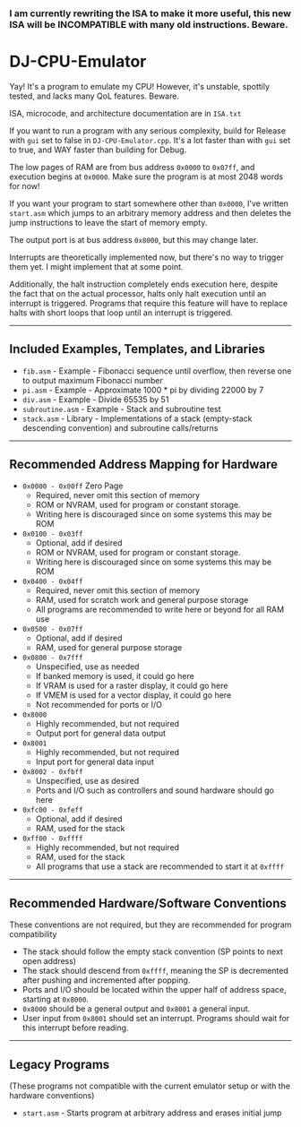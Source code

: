 ### I am currently rewriting the ISA to make it more useful, this new ISA will be INCOMPATIBLE with many old instructions. Beware.

# DJ-CPU-Emulator

Yay! It's a program to emulate my CPU! However, it's unstable, spottily tested, and lacks many QoL features. Beware.

ISA, microcode, and architecture documentation are in `ISA.txt`

If you want to run a program with any serious complexity, build for Release with `gui` set to false in `DJ-CPU-Emulator.cpp`.
It's a lot faster than with `gui` set to true, and WAY faster than building for Debug.

The low pages of RAM are from bus address `0x0000` to `0x07ff`, and execution begins at `0x0000`.
Make sure the program is at most 2048 words for now!

If you want your program to start somewhere other than `0x0000`, I've written `start.asm` which jumps to an arbitrary
memory address and then deletes the jump instructions to leave the start of memory empty.

The output port is at bus address `0x8000`, but this may change later.

Interrupts are theoretically implemented now, but there's no way to trigger them yet. I might implement that at some point.

Additionally, the halt instruction completely ends execution here, despite the fact that on the actual processor,
halts only halt execution until an interrupt is triggered. Programs that require this feature will have to replace halts
with short loops that loop until an interrupt is triggered.

-----

## Included Examples, Templates, and Libraries

* `fib.asm` - Example - Fibonacci sequence until overflow, then reverse one to output maximum Fibonacci number
* `pi.asm` - Example - Approximate 1000 * pi by dividing 22000 by 7
* `div.asm` - Example - Divide 65535 by 51
* `subroutine.asm` - Example - Stack and subroutine test
* `stack.asm` - Library - Implementations of a stack (empty-stack descending convention) and subroutine calls/returns


-----

## Recommended Address Mapping for Hardware
* `0x0000 - 0x00ff` Zero Page
  * Required, never omit this section of memory
  * ROM or NVRAM, used for program or constant storage.
  * Writing here is discouraged since on some systems this may be ROM
* `0x0100 - 0x03ff`
  * Optional, add if desired
  * ROM or NVRAM, used for program or constant storage.
  * Writing here is discouraged since on some systems this may be ROM
* `0x0400 - 0x04ff`
  * Required, never omit this section of memory
  * RAM, used for scratch work and general purpose storage
  * All programs are recommended to write here or beyond for all RAM use
* `0x0500 - 0x07ff`
  * Optional, add if desired
  * RAM, used for general purpose storage
* `0x0800 - 0x7fff`
  * Unspecified, use as needed
  * If banked memory is used, it could go here
  * If VRAM is used for a raster display, it could go here
  * If VMEM is used for a vector display, it could go here
  * Not recommended for ports or I/O
* `0x8000`
  * Highly recommended, but not required
  * Output port for general data output
* `0x8001`
  * Highly recommended, but not required
  * Input port for general data input
* `0x8002 - 0xfbff`
  * Unspecified, use as desired
  * Ports and I/O such as controllers and sound hardware should go here
* `0xfc00 - 0xfeff`
  * Optional, add if desired
  * RAM, used for the stack
* `0xff00 - 0xffff`
  * Highly recommended, but not required
  * RAM, used for the stack
  * All programs that use a stack are recommended to start it at `0xffff`

-----

## Recommended Hardware/Software Conventions
These conventions are not required, but they are recommended for program compatibility

* The stack should follow the empty stack convention (SP points to next open address)
* The stack should descend from `0xffff`, meaning the SP is decremented after pushing and incremented after popping.
* Ports and I/O should be located within the upper half of address space, starting at `0x8000`.
* `0x8000` should be a general output and `0x8001` a general input.
* User input from `0x8001` should set an interrupt. Programs should wait for this interrupt before reading.

-----

## Legacy Programs
(These programs not compatible with the current emulator setup or with the hardware conventions)
* `start.asm` - Starts program at arbitrary address and erases initial jump
